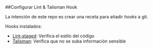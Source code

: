 ##Configurar Lint & Talisman Hook

La intención de este repo es crear una receta para añadir _hooks_ a git. 

Hooks instalados:
- [Lint-staged](https://github.com/okonet/lint-staged): Verifica el estilo del código 
- [Talisman](https://github.com/thoughtworks/talisman): Verifica que no se suba información sensible

 

  
 

